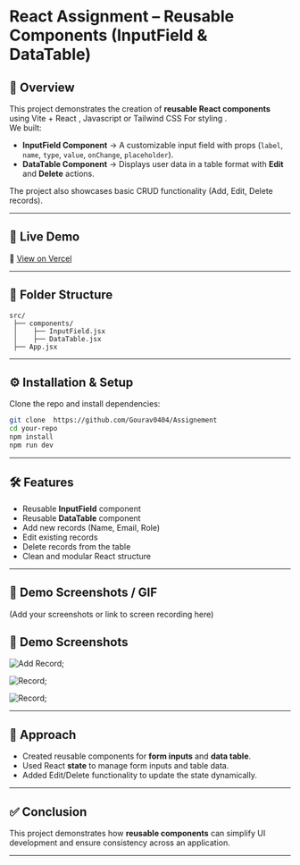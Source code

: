 # React Assignment – Reusable Components (InputField & DataTable)

## 📌 Overview
This project demonstrates the creation of **reusable React components** using Vite + React , Javascript or Tailwind CSS For styling .  
We built:
- **InputField Component** → A customizable input field with props (`label`, `name`, `type`, `value`, `onChange`, `placeholder`).
- **DataTable Component** → Displays user data in a table format with **Edit** and **Delete** actions.

The project also showcases basic CRUD functionality (Add, Edit, Delete records).

---

## 🚀 Live Demo
🔗 [View on Vercel](https://assignement-zeta.vercel.app/)  

---

## 📂 Folder Structure
```
src/
 ├── components/
 │    ├── InputField.jsx
 │    ├── DataTable.jsx
 ├── App.jsx
```

---

## ⚙️ Installation & Setup
Clone the repo and install dependencies:

```bash
git clone  https://github.com/Gourav0404/Assignement
cd your-repo
npm install
npm run dev
```

---

## 🛠️ Features
- Reusable **InputField** component  
- Reusable **DataTable** component  
- Add new records (Name, Email, Role)  
- Edit existing records  
- Delete records from the table  
- Clean and modular React structure  

---

## 📸 Demo Screenshots / GIF
(Add your screenshots or link to screen recording here)

## 📸 Demo Screenshots

 
![Add Record](./Assiement/public/screenshot/frame_1s.jpg);

![Record](./Assiement/public/screenshot/frame_15s.jpg);

![ Record](./Assiement/public/screenshot/frame_30s.jpg);
 

 

---

## 🧩 Approach
- Created reusable components for **form inputs** and **data table**.  
- Used React **state** to manage form inputs and table data.  
- Added Edit/Delete functionality to update the state dynamically.  

---

## ✅ Conclusion
This project demonstrates how **reusable components** can simplify UI development and ensure consistency across an application.  

---
